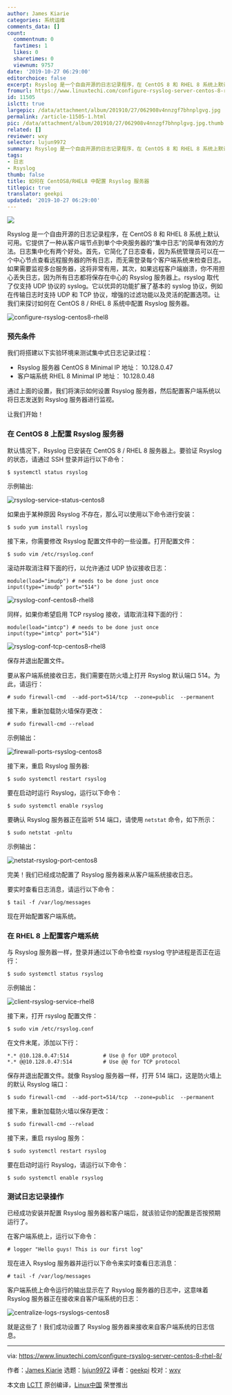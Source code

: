 ```yaml
---
author: James Kiarie
categories: 系统运维
comments_data: []
count:
  commentnum: 0
  favtimes: 1
  likes: 0
  sharetimes: 0
  viewnum: 9757
date: '2019-10-27 06:29:00'
editorchoice: false
excerpt: Rsyslog 是一个自由开源的日志记录程序，在 CentOS 8 和 RHEL 8 系统上默认可用。它提供了一种从客户端节点到单个中央服务器的“集中日志”的简单有效的方法。
fromurl: https://www.linuxtechi.com/configure-rsyslog-server-centos-8-rhel-8/
id: 11505
islctt: true
largepic: /data/attachment/album/201910/27/062908v4nnzgf7bhnplgvg.jpg
permalink: /article-11505-1.html
pic: /data/attachment/album/201910/27/062908v4nnzgf7bhnplgvg.jpg.thumb.jpg
related: []
reviewer: wxy
selector: lujun9972
summary: Rsyslog 是一个自由开源的日志记录程序，在 CentOS 8 和 RHEL 8 系统上默认可用。它提供了一种从客户端节点到单个中央服务器的“集中日志”的简单有效的方法。
tags:
- 日志
- Rsyslog
thumb: false
title: 如何在 CentOS8/RHEL8 中配置 Rsyslog 服务器
titlepic: true
translator: geekpi
updated: '2019-10-27 06:29:00'
---
```


![](/data/attachment/album/201910/27/062908v4nnzgf7bhnplgvg.jpg)


Rsyslog 是一个自由开源的日志记录程序，在 CentOS 8 和 RHEL 8 系统上默认可用。它提供了一种从客户端节点到单个中央服务器的“集中日志”的简单有效的方法。日志集中化有两个好处。首先，它简化了日志查看，因为系统管理员可以在一个中心节点查看远程服务器的所有日志，而无需登录每个客户端系统来检查日志。如果需要监视多台服务器，这将非常有用，其次，如果远程客户端崩溃，你不用担心丢失日志，因为所有日志都将保存在中心的 Rsyslog 服务器上。rsyslog 取代了仅支持 UDP 协议的 syslog。它以优异的功能扩展了基本的 syslog 协议，例如在传输日志时支持 UDP 和 TCP 协议，增强的过滤功能以及灵活的配置选项。让我们来探讨如何在 CentOS 8 / RHEL 8 系统中配置 Rsyslog 服务器。


![configure-rsyslog-centos8-rhel8](/data/attachment/album/201910/27/062920tzdr0305rxxplg0p.jpg)


### 预先条件


我们将搭建以下实验环境来测试集中式日志记录过程：


* Rsyslog 服务器 CentOS 8 Minimal IP 地址： 10.128.0.47
* 客户端系统 RHEL 8 Minimal IP 地址： 10.128.0.48


通过上面的设置，我们将演示如何设置 Rsyslog 服务器，然后配置客户端系统以将日志发送到 Rsyslog 服务器进行监视。


让我们开始！


### 在 CentOS 8 上配置 Rsyslog 服务器


默认情况下，Rsyslog 已安装在 CentOS 8 / RHEL 8 服务器上。要验证 Rsyslog 的状态，请通过 SSH 登录并运行以下命令：



```
$ systemctl status rsyslog
```

示例输出:


![rsyslog-service-status-centos8](/data/attachment/album/201910/27/062920tompfhr3rx5xhf4h.jpg)


如果由于某种原因 Rsyslog 不存在，那么可以使用以下命令进行安装：



```
$ sudo yum install rsyslog
```

接下来，你需要修改 Rsyslog 配置文件中的一些设置。打开配置文件：



```
$ sudo vim /etc/rsyslog.conf
```

滚动并取消注释下面的行，以允许通过 UDP 协议接收日志：



```
module(load="imudp") # needs to be done just once
input(type="imudp" port="514")
```

![rsyslog-conf-centos8-rhel8](/data/attachment/album/201910/27/062921czcpnxn2d525nep5.jpg)


同样，如果你希望启用 TCP rsyslog 接收，请取消注释下面的行：



```
module(load="imtcp") # needs to be done just once
input(type="imtcp" port="514")
```

![rsyslog-conf-tcp-centos8-rhel8](/data/attachment/album/201910/27/062921bwnenpj9jl9ppgmm.jpg)


保存并退出配置文件。


要从客户端系统接收日志，我们需要在防火墙上打开 Rsyslog 默认端口 514。为此，请运行：



```
# sudo firewall-cmd  --add-port=514/tcp  --zone=public  --permanent
```

接下来，重新加载防火墙保存更改：



```
# sudo firewall-cmd --reload
```

示例输出：


![firewall-ports-rsyslog-centos8](/data/attachment/album/201910/27/062921bkiqy97i22i6652i.jpg)


接下来，重启 Rsyslog 服务器:



```
$ sudo systemctl restart rsyslog
```

要在启动时运行 Rsyslog，运行以下命令：



```
$ sudo systemctl enable rsyslog
```

要确认 Rsyslog 服务器正在监听 514 端口，请使用 `netstat` 命令，如下所示：



```
$ sudo netstat -pnltu
```

示例输出：


![netstat-rsyslog-port-centos8](/data/attachment/album/201910/27/062923hcnmxmn9zp4xz162.jpg)


完美！我们已经成功配置了 Rsyslog 服务器来从客户端系统接收日志。


要实时查看日志消息，请运行以下命令：



```
$ tail -f /var/log/messages
```

现在开始配置客户端系统。


### 在 RHEL 8 上配置客户端系统


与 Rsyslog 服务器一样，登录并通过以下命令检查 rsyslog 守护进程是否正在运行：



```
$ sudo systemctl status rsyslog
```

示例输出：


![client-rsyslog-service-rhel8](/data/attachment/album/201910/27/062925zdndrtef4hltedid.jpg)


接下来，打开 rsyslog 配置文件：



```
$ sudo vim /etc/rsyslog.conf
```

在文件末尾，添加以下行：



```
*.* @10.128.0.47:514           # Use @ for UDP protocol
*.* @@10.128.0.47:514          # Use @@ for TCP protocol
```

保存并退出配置文件。就像 Rsyslog 服务器一样，打开 514 端口，这是防火墙上的默认 Rsyslog 端口：



```
$ sudo firewall-cmd  --add-port=514/tcp  --zone=public  --permanent
```

接下来，重新加载防火墙以保存更改：



```
$ sudo firewall-cmd --reload
```

接下来，重启 rsyslog 服务：



```
$ sudo systemctl restart rsyslog
```

要在启动时运行 Rsyslog，请运行以下命令：



```
$ sudo systemctl enable rsyslog
```

### 测试日志记录操作


已经成功安装并配置 Rsyslog 服务器和客户端后，就该验证你的配置是否按预期运行了。


在客户端系统上，运行以下命令：



```
# logger "Hello guys! This is our first log"
```

现在进入 Rsyslog 服务器并运行以下命令来实时查看日志消息：



```
# tail -f /var/log/messages
```

客户端系统上命令运行的输出显示在了 Rsyslog 服务器的日志中，这意味着 Rsyslog 服务器正在接收来自客户端系统的日志：


![centralize-logs-rsyslogs-centos8](/data/attachment/album/201910/27/062926hs5rqs8s4f8mkf8s.jpg)


就是这些了！我们成功设置了 Rsyslog 服务器来接收来自客户端系统的日志信息。




---


via: <https://www.linuxtechi.com/configure-rsyslog-server-centos-8-rhel-8/>


作者：[James Kiarie](https://www.linuxtechi.com/author/james/) 选题：[lujun9972](https://github.com/lujun9972) 译者：[geekpi](https://github.com/geekpi) 校对：[wxy](https://github.com/wxy)


本文由 [LCTT](https://github.com/LCTT/TranslateProject) 原创编译，[Linux中国](https://linux.cn/) 荣誉推出